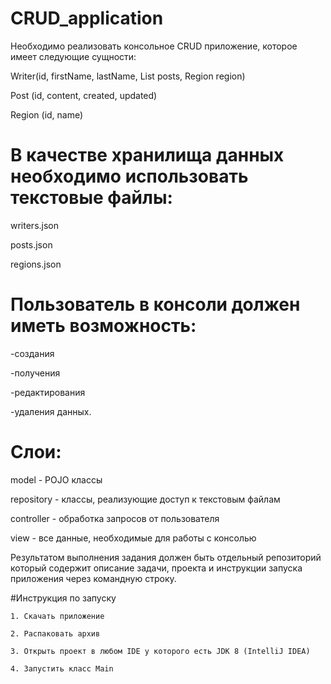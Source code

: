 # CRUD_application
Необходимо реализовать консольное CRUD приложение, которое имеет следующие сущности:

Writer(id,  firstName,  lastName,  List<Post> posts,  Region region)

Post (id,  content,  created,  updated)

Region (id,  name)

 
# В качестве хранилища данных необходимо использовать текстовые файлы:
writers.json 
 
posts.json 
 
regions.json

 
# Пользователь в консоли должен иметь возможность:
-создания
 
-получения
 
-редактирования 
 
-удаления данных.

 
# Слои:
model - POJO классы
 
repository - классы, реализующие доступ к текстовым файлам
 
controller - обработка запросов от пользователя
 
view - все данные, необходимые для работы с консолью

 
 Результатом выполнения задания должен быть отдельный репозиторий 
который содержит описание задачи, проекта и инструкции запуска 
приложения через командную строку.
 
 #Инструкция по запуску

    1. Скачать приложение

    2. Распаковать архив

    3. Открыть проект в любом IDE у которого есть JDK 8 (IntelliJ IDEA)

    4. Запустить класс Main


